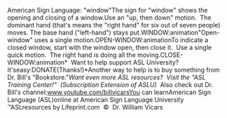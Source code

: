 American Sign Language: "window"The sign for "window" shows the opening and closing of a window.Use an "up, then down" motion.  The dominant hand (that's means
  the "right hand" for six out of seven people) moves. The base hand
  ("left-hand") stays put.WINDOW:animation"Open-window" uses a single motion.OPEN-WINDOW:animationTo indicate a closed window, start with the window open, then close it.  Use a single quick
  motion.  The right hand is doing all the moving.CLOSE-WINDOW:animation* 
Want to help support ASL University?  It'seasy:DONATE(Thanks!)*Another way to help is to buy something from Dr. Bill's "Bookstore."*Want even more ASL resources?  Visit the "ASL Training Center!"  (Subscription 
Extension of ASLU)*  Also check out Dr. Bill's channel:www.youtube.com/billvicarsYou can learnAmerican Sign Language (ASL)online at American Sign Language University ™ASLresources by Lifeprint.com  ©  Dr. William Vicars